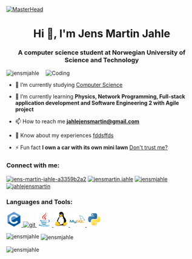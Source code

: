 [![MasterHead](https://camo.githubusercontent.com/ba9f3bd30647e352a3f5e1e45eb45c6ec7bad6155cd16aaedf4a426738da0ca5/68747470733a2f2f696e646f616e616c79746963612e636f6d2f7374617469632f696d616765732f62616e6e6572722e676966)](https://github.com/dashboard)
<h1 align="center">Hi 👋, I'm Jens Martin Jahle</h1>
<h3 align="center">A computer science student at Norwegian University of Science and Technology</h3>
<img align="right" alt="Coding" width="400" src="https://www.hamyarit.com/wp-content/uploads/2019/02/programmers-1.gif-hamyarit.com-programmers-1.gif">

<p align="left"> <img src="https://komarev.com/ghpvc/?username=jensmjahle&label=Profile%20views&color=0e75b6&style=flat" alt="jensmjahle" /> </p>


- 🔭 I’m currently studying [Computer Science](https://www.ntnu.no/studier/bidata)

- 🌱 I’m currently learning **Physics, Network Programming, Full-stack application development and Software Engineering 2 with Agile project**

- 📫 How to reach me **jahlejensmartin@gmail.com**

- 📄 Know about my experiences [fddsffds](fddsffds)

- ⚡ Fun fact **I own a car with its own mini lawn** [Don't trust me?](https://www.instagram.com/littlebigboxlife/)

<h3 align="left">Connect with me:</h3>
<p align="left">
<a href="https://linkedin.com/in/jens-martin-jahle-a3359b2a2" target="blank"><img align="center" src="https://raw.githubusercontent.com/rahuldkjain/github-profile-readme-generator/master/src/images/icons/Social/linked-in-alt.svg" alt="jens-martin-jahle-a3359b2a2" height="30" width="40" /></a>
<a href="https://fb.com/jensmartin.jahle" target="blank"><img align="center" src="https://raw.githubusercontent.com/rahuldkjain/github-profile-readme-generator/master/src/images/icons/Social/facebook.svg" alt="jensmartin.jahle" height="30" width="40" /></a>
<a href="https://instagram.com/jensmjahle" target="blank"><img align="center" src="https://raw.githubusercontent.com/rahuldkjain/github-profile-readme-generator/master/src/images/icons/Social/instagram.svg" alt="jensmjahle" height="30" width="40" /></a>
<a href="https://www.hackerrank.com/jahlejensmartin" target="blank"><img align="center" src="https://raw.githubusercontent.com/rahuldkjain/github-profile-readme-generator/master/src/images/icons/Social/hackerrank.svg" alt="jahlejensmartin" height="30" width="40" /></a>
</p>

<h3 align="left">Languages and Tools:</h3>
<p align="left"> <a href="https://www.cprogramming.com/" target="_blank" rel="noreferrer"> <img src="https://raw.githubusercontent.com/devicons/devicon/master/icons/c/c-original.svg" alt="c" width="40" height="40"/> </a> <a href="https://git-scm.com/" target="_blank" rel="noreferrer"> <img src="https://www.vectorlogo.zone/logos/git-scm/git-scm-icon.svg" alt="git" width="40" height="40"/> </a> <a href="https://www.java.com" target="_blank" rel="noreferrer"> <img src="https://raw.githubusercontent.com/devicons/devicon/master/icons/java/java-original.svg" alt="java" width="40" height="40"/> </a> <a href="https://www.linux.org/" target="_blank" rel="noreferrer"> <img src="https://raw.githubusercontent.com/devicons/devicon/master/icons/linux/linux-original.svg" alt="linux" width="40" height="40"/> </a> <a href="https://www.mysql.com/" target="_blank" rel="noreferrer"> <img src="https://raw.githubusercontent.com/devicons/devicon/master/icons/mysql/mysql-original-wordmark.svg" alt="mysql" width="40" height="40"/> </a> <a href="https://www.python.org" target="_blank" rel="noreferrer"> <img src="https://raw.githubusercontent.com/devicons/devicon/master/icons/python/python-original.svg" alt="python" width="40" height="40"/> </a> </p>

<p><img align="left" src="https://github-readme-stats.vercel.app/api/top-langs?username=jensmjahle&show_icons=true&locale=en&layout=compact" alt="jensmjahle" /></p>

<p>&nbsp;<img align="center" src="https://github-readme-stats.vercel.app/api?username=jensmjahle&show_icons=true&locale=en" alt="jensmjahle" /></p>

<p><img align="center" src="https://github-readme-streak-stats.herokuapp.com/?user=jensmjahle&" alt="jensmjahle" /></p>
